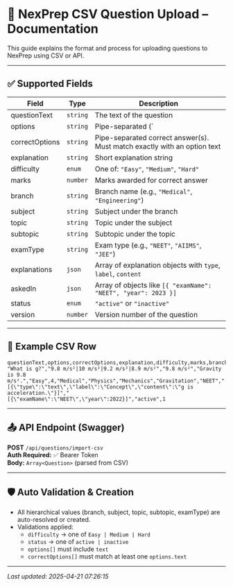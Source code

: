 
# 📘 NexPrep CSV Question Upload – Documentation

This guide explains the format and process for uploading questions to NexPrep using CSV or API.

---

## ✅ Supported Fields

| Field          | Type       | Description                                                                 |
|----------------|------------|-----------------------------------------------------------------------------|
| questionText   | `string`   | The text of the question                                                   |
| options        | `string`   | Pipe-separated (`|`) answer choices. Example: `"Option1|Option2|Option3"` |
| correctOptions | `string`   | Pipe-separated correct answer(s). Must match exactly with an option text   |
| explanation    | `string`   | Short explanation string                                                   |
| difficulty     | `enum`     | One of: `"Easy"`, `"Medium"`, `"Hard"`                                     |
| marks          | `number`   | Marks awarded for correct answer                                           |
| branch         | `string`   | Branch name (e.g., `"Medical"`, `"Engineering"`)                           |
| subject        | `string`   | Subject under the branch                                                   |
| topic          | `string`   | Topic under the subject                                                    |
| subtopic       | `string`   | Subtopic under the topic                                                   |
| examType       | `string`   | Exam type (e.g., `"NEET"`, `"AIIMS"`, `"JEE"`)                             |
| explanations   | `json`     | Array of explanation objects with `type`, `label`, `content`              |
| askedIn        | `json`     | Array of objects like `[{ "examName": "NEET", "year": 2023 }]`           |
| status         | `enum`     | `"active"` or `"inactive"`                                                 |
| version        | `number`   | Version number of the question                                             |

---

## 📝 Example CSV Row

```
questionText,options,correctOptions,explanation,difficulty,marks,branch,subject,topic,subtopic,examType,explanations,askedIn,status,version
"What is g?","9.8 m/s²|10 m/s²|9.2 m/s²|8.9 m/s²","9.8 m/s²","Gravity is 9.8 m/s².","Easy",4,"Medical","Physics","Mechanics","Gravitation","NEET","[{\"type\":\"text\",\"label\":\"Concept\",\"content\":\"g is acceleration.\"}]","[{\"examName\":\"NEET\",\"year\":2022}]","active",1
```

---

## 📤 API Endpoint (Swagger)

**POST** `/api/questions/import-csv`  
**Auth Required:** ✅ Bearer Token  
**Body:** `Array<Question>` (parsed from CSV)

---

## 🛡️ Auto Validation & Creation

- All hierarchical values (branch, subject, topic, subtopic, examType) are auto-resolved or created.
- Validations applied:
  - `difficulty` → one of `Easy | Medium | Hard`
  - `status` → one of `active | inactive`
  - `options[]` must include `text`
  - `correctOptions[]` must match at least one `options.text`

---

_Last updated: 2025-04-21 07:26:15_
